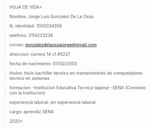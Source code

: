 >HOJA DE VIDA<

>Nombre:
Jorge Luis Gonzalez De La Ossa

>N. identidad:
1002034356

>telefono:
3114223236

>correo:
gonzalezdelaossajorge@gmail.com

>direccion:
carrera 14 c1 #5227

>fecha de nacimiento:
07/02/2003

>titulos:
titulo bachiller
tecnico en mantenimiento de computadores
tecnico en sistemas

>formacion:
-Institucion Educativa Tecnica tajamar
-SENA (Convenio con la Institucion)

>experiencia laboral:
sin experiencia laboral

>cargo:
aprendiz SENA

>2020<
